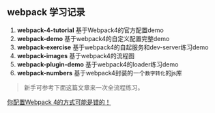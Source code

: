 ## webpack 学习记录

1. **webpack-4-tutorial** 基于Webpack4的官方配置demo
2. **webpack-demo** 基于webpack4的自定义配置完整demo
3. **webpack-exercise** 基于webpack4的自起服务和dev-server练习demo
4. **webpack-images** 基于webpack4的流程图
5. **webpack-plugin-demo** 基于webpack4的loader练习demo
6. **webpack-numbers** 基于webpack4封装的一个`数字转化`的js库

> 新手可参考下面这篇文章来一次全流程练习。

[你配置Webpack 4的方式可能是错的！](https://mp.weixin.qq.com/s/cX7yuneDxDk8_NnMy3Bc8Q)